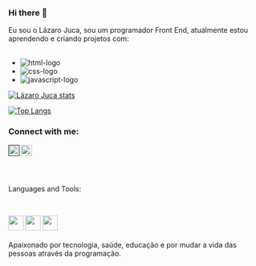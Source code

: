 ### Hi there :pencil:

Eu sou o Lázaro Juca, sou um programador Front End, atualmente estou aprendendo e criando projetos com:
<br>
<br>
  - <img src="https://img.shields.io/badge/HTML5-E34F26?style=for-the-badge&logo=html5&logoColor=white" alt="html-logo" />
  - <img src="https://img.shields.io/badge/CSS3-1572B6?style=for-the-badge&logo=css3&logoColor=white" alt="css-logo" />
  - <img src="https://img.shields.io/badge/JavaScript-F7DF1E?style=for-the-badge&logo=javascript&logoColor=black" alt="javascript-logo" />

  [![Lázaro Juca stats](https://github-readme-stats.vercel.app/api?username=LazaroJuca)](https://github.com/anuraghazra/github-readme-stats)

  [![Top Langs](https://github-readme-stats.vercel.app/api/top-langs/?username=LazaroJuca)](https://github.com/anuraghazra/github-readme-stats)
<br>

### Connect with me:

<p>
<a href=""https://www.instragran.com/lazaro.juca">
  
<img align="left" alt="icone do instagram uma camera dentro de um quadrado" width="22px" src="https://cdn.jsdelivr.net/npm/simple-icons@v3/icons/instagram.svg" />
<a/>
<a href="https://www.linkedin.com/in/lázaro-juca"/>

<img align="left" alt="LinkedIn" width="22px" src="https://cdn.jsdelivr.net/npm/simple-icons@v3/icons/linkedin.svg" />
<a/>
<p/>
<br />
<br />


<p align="left">
 <br />
  
Languages and Tools:
 </p>
<br />

<code><img height="30" src="https://img.shields.io/badge/HTML5-E34F26?style=for-the-badge&logo=html5&logoColor=white"></code>
<code><img height="30" src="https://img.shields.io/badge/CSS3-1572B6?style=for-the-badge&logo=css3&logoColor=white"></code>
<code><img height="30" src="https://img.shields.io/badge/JavaScript-F7DF1E?style=for-the-badge&logo=javascript&logoColor=black"></code>
<br>
<br>
 Apaixonado por tecnologia, saúde, educação e por mudar a vida das pessoas através da programação.




